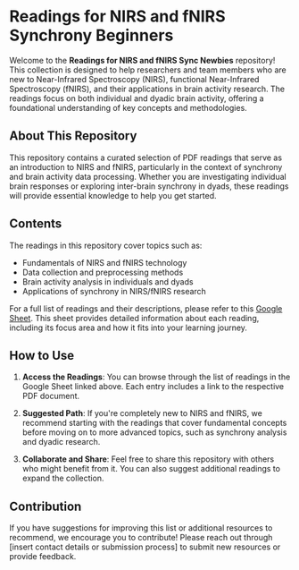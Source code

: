 # Readings for NIRS and fNIRS Synchrony Beginners

Welcome to the **Readings for NIRS and fNIRS Sync Newbies** repository! This collection is designed to help researchers and team members who are new to Near-Infrared Spectroscopy (NIRS), functional Near-Infrared Spectroscopy (fNIRS), and their applications in brain activity research. The readings focus on both individual and dyadic brain activity, offering a foundational understanding of key concepts and methodologies.

## About This Repository

This repository contains a curated selection of PDF readings that serve as an introduction to NIRS and fNIRS, particularly in the context of synchrony and brain activity data processing. Whether you are investigating individual brain responses or exploring inter-brain synchrony in dyads, these readings will provide essential knowledge to help you get started.

## Contents

The readings in this repository cover topics such as:

- Fundamentals of NIRS and fNIRS technology
- Data collection and preprocessing methods
- Brain activity analysis in individuals and dyads
- Applications of synchrony in NIRS/fNIRS research

For a full list of readings and their descriptions, please refer to this [Google Sheet](https://docs.google.com/spreadsheets/d/1VPiBvYANRQESBzCdvuhAitLGqny0q6Toddu5Q03CNJc/edit?gid=0#gid=0). This sheet provides detailed information about each reading, including its focus area and how it fits into your learning journey.

## How to Use

1. **Access the Readings**: You can browse through the list of readings in the Google Sheet linked above. Each entry includes a link to the respective PDF document.
   
2. **Suggested Path**: If you're completely new to NIRS and fNIRS, we recommend starting with the readings that cover fundamental concepts before moving on to more advanced topics, such as synchrony analysis and dyadic research.

3. **Collaborate and Share**: Feel free to share this repository with others who might benefit from it. You can also suggest additional readings to expand the collection.

## Contribution

If you have suggestions for improving this list or additional resources to recommend, we encourage you to contribute! Please reach out through [insert contact details or submission process] to submit new resources or provide feedback.
